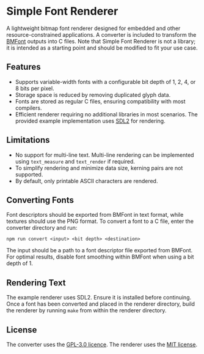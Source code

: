 # Simple Font Renderer

A lightweight bitmap font renderer designed for embedded and other resource-constrained applications. A converter is included to transform the [BMFont](https://www.angelcode.com/products/bmfont/) outputs into C files. Note that Simple Font Renderer is not a library; it is intended as a starting point and should be modified to fit your use case.

## Features

- Supports variable-width fonts with a configurable bit depth of 1, 2, 4, or 8 bits per pixel.
- Storage space is reduced by removing duplicated glyph data.
- Fonts are stored as regular C files, ensuring compatibility with most compilers.
- Efficient renderer requiring no additional libraries in most scenarios. The provided example implementation uses [SDL2](https://www.libsdl.org/) for rendering.

## Limitations

- No support for multi-line text. Multi-line rendering can be implemented using `text_measure` and `text_render` if required.
- To simplify rendering and minimize data size, kerning pairs are not supported.
- By default, only printable ASCII characters are rendered.

## Converting Fonts

Font descriptors should be exported from BMFont in text format, while textures should use the PNG format. To convert a font to a C file, enter the converter directory and run:

	npm run convert <input> <bit depth> <destination>

The input should be a path to a font descriptor file exported from BMFont. For optimal results, disable font smoothing within BMFont when using a bit depth of 1.

## Rendering Text

The example renderer uses SDL2. Ensure it is installed before continuing. Once a font has been converted and placed in the renderer directory, build the renderer by running `make` from within the renderer directory.

## License

The converter uses the [GPL-3.0 licence](https://opensource.org/license/gpl-3-0). The renderer uses the [MIT license](https://opensource.org/license/mit).

